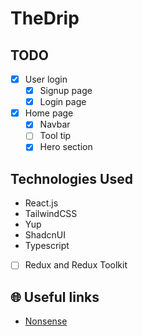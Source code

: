 # TheDrip

## TODO
- [x] User login
    - [x] Signup page
    - [x] Login page
- [x] Home page
    - [x] Navbar
    - [ ] Tool tip
    - [x] Hero section

## Technologies Used
- React.js
- TailwindCSS
- Yup
- ShadcnUI
- Typescript
- [ ] Redux and Redux Toolkit

## 🌐 Useful links
- [Nonsense](https://nonsense.jp/)

